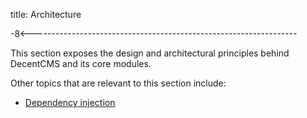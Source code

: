 title: Architecture

-8<------------------------------------------------------------------

This section exposes the design and architectural principles behind
DecentCMS and its core modules.

Other topics that are relevant to this section include:

* [Dependency injection][di]

  [di]: /docs/decent-core-dependency-injection